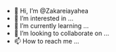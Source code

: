 - 👋 Hi, I’m @Zakareiayahea
- 👀 I’m interested in ...
- 🌱 I’m currently learning ...
- 💞️ I’m looking to collaborate on ...
- 📫 How to reach me ...

<!---
Zakareiayahea/Zakareiayahea is a ✨ special ✨ repository because its `README.md` (this file) appears on your GitHub profile.
You can click the Preview link to take a look at your changes.
--->
